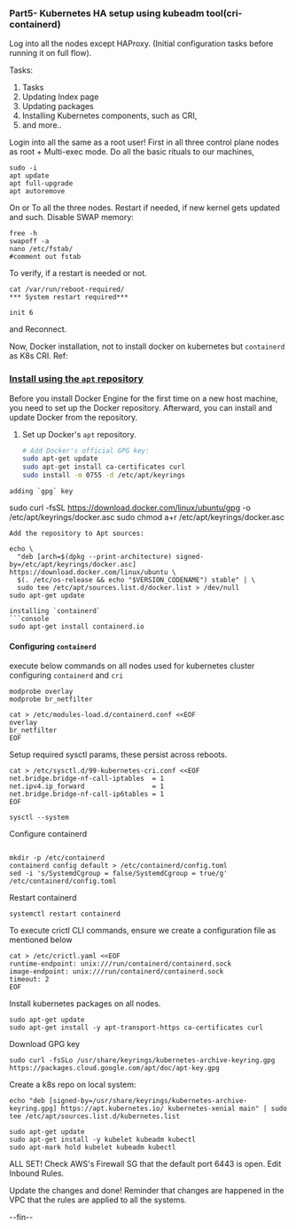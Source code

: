 ### Part5- Kubernetes HA setup using kubeadm tool(cri-containerd)

Log into all the nodes except HAProxy.  (Initial configuration tasks before running it on full flow).

Tasks:
1) Tasks
2) Updating Index page
3) Updating packages
4) Installing Kubernetes components, such as CRI, 
5) and more..

Login into all the same as a root user! 
First in all three control plane nodes as root + Multi-exec mode. Do all the basic rituals to our machines,
```
sudo -i
apt update
apt full-upgrade
apt autoremove
```
On or To all the three nodes. Restart if needed, if new kernel gets updated and such.
Disable SWAP memory:
```
free -h
swapoff -a
nano /etc/fstab/ 
#comment out fstab
```
To verify, if a restart is needed or not. 
```
cat /var/run/reboot-required/
*** System restart required***
```
```
init 6
```
and Reconnect.

Now,
Docker installation, not to install docker on kubernetes but `containerd` as K8s CRI. Ref: [](https://docs.docker.com/engine/install/ubuntu/)
### [Install using the `apt` repository](https://docs.docker.com/engine/install/ubuntu/#install-using-the-repository)
Before you install Docker Engine for the first time on a new host machine, you need to set up the Docker repository. Afterward, you can install and update Docker from the repository.

1. Set up Docker's `apt` repository.
    ```bash
    # Add Docker's official GPG key:
    sudo apt-get update
    sudo apt-get install ca-certificates curl
    sudo install -m 0755 -d /etc/apt/keyrings
```
adding `gpg` key
```
sudo curl -fsSL https://download.docker.com/linux/ubuntu/gpg -o /etc/apt/keyrings/docker.asc
    sudo chmod a+r /etc/apt/keyrings/docker.asc
```
Add the repository to Apt sources:
```
    echo \
      "deb [arch=$(dpkg --print-architecture) signed-by=/etc/apt/keyrings/docker.asc] https://download.docker.com/linux/ubuntu \
      $(. /etc/os-release && echo "$VERSION_CODENAME") stable" | \
      sudo tee /etc/apt/sources.list.d/docker.list > /dev/null
    sudo apt-get update
```
installing `containerd`
```console
sudo apt-get install containerd.io
```

#### Configuring `containerd`
execute below commands on all nodes used for kubernetes cluster configuring `containerd` and `cri`
```
modprobe overlay
modprobe br_netfilter
```
```
cat > /etc/modules-load.d/containerd.conf <<EOF
overlay
br_netfilter
EOF
```
Setup required sysctl params, these persist across reboots.
```
cat > /etc/sysctl.d/99-kubernetes-cri.conf <<EOF
net.bridge.bridge-nf-call-iptables  = 1
net.ipv4.ip_forward                 = 1
net.bridge.bridge-nf-call-ip6tables = 1
EOF
```
```
sysctl --system
```

Configure containerd
```

mkdir -p /etc/containerd
containerd config default > /etc/containerd/config.toml
sed -i 's/SystemdCgroup = false/SystemdCgroup = true/g' /etc/containerd/config.toml
```
 Restart containerd
```
systemctl restart containerd
```
To execute crictl CLI commands, ensure we create a configuration file as mentioned below
```
cat > /etc/crictl.yaml <<EOF
runtime-endpoint: unix:///run/containerd/containerd.sock
image-endpoint: unix:///run/containerd/containerd.sock
timeout: 2
EOF
```
Install kubernetes packages on all nodes.
```
sudo apt-get update
sudo apt-get install -y apt-transport-https ca-certificates curl
```
Download GPG key
```
sudo curl -fsSLo /usr/share/keyrings/kubernetes-archive-keyring.gpg https://packages.cloud.google.com/apt/doc/apt-key.gpg
```
Create a k8s repo on local system:
```
echo "deb [signed-by=/usr/share/keyrings/kubernetes-archive-keyring.gpg] https://apt.kubernetes.io/ kubernetes-xenial main" | sudo tee /etc/apt/sources.list.d/kubernetes.list
```
```
sudo apt-get update
sudo apt-get install -y kubelet kubeadm kubectl
sudo apt-mark hold kubelet kubeadm kubectl
```
ALL SET!
Check AWS's Firewall SG that the default port 6443 is open. Edit Inbound Rules.

Update the changes and done! Reminder that changes are happened in the VPC that the rules are applied to all the systems.

--fin--

